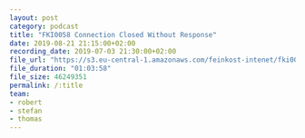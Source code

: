 ```yaml
---
layout: post
category: podcast
title: "FKI0058 Connection Closed Without Response"
date: 2019-08-21 21:15:00+02:00
recording_date: 2019-07-03 21:30:00+02:00
file_url: "https://s3.eu-central-1.amazonaws.com/feinkost-intenet/fki0059.mp3"
file_duration: "01:03:58"
file_size: 46249351
permalink: /:title
team:
- robert
- stefan
- thomas
---
```



